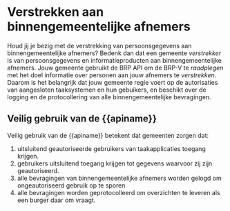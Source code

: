 # Verstrekken aan binnengemeentelijke afnemers
Houd jij je bezig met de verstrekking van persoonsgegevens aan binnengemeentelijke afnemers? Bedenk dan dat een gemeente *verstrekker* is van persoonsgegevens en informatieproducten aan binnengemeentelijke afnemers. Jouw gemeente gebruikt de BRP API om de BRP-V te *raadplegen* met het doel informatie over personen aan jouw afnemers te *verstrekken*. Daarom is het belangrijk dat jouw gemeente regie voert op de autorisaties van aangesloten taaksystemen en hun gebuikers, en beschikt over de logging en de protocollering van alle binnengemeentelijke bevragingen.

## Veilig gebruik van de {{apiname}}
Veilig gebruik van de {{apiname}} betekent dat gemeenten zorgen dat:
1. uitsluitend geautoriseerde gebruikers van taakapplicaties toegang krijgen.
2. gebruikers uitsluitend toegang krijgen tot gegevens waarvoor zij zijn geautoriseerd.
3. alle bevragingen van binnengemeentelijke afnemers worden gelogd om ongeautoriseerd gebruik op te sporen
4. alle bevragingen worden geprotocolleerd om overzichten te leveren als een burger daar om vraagt.

